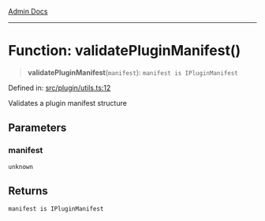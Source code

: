[Admin Docs](/)

***

# Function: validatePluginManifest()

> **validatePluginManifest**(`manifest`): `manifest is IPluginManifest`

Defined in: [src/plugin/utils.ts:12](https://github.com/Sourya07/talawa-api/blob/cfbd515d04ffba748b09232a33807f1845dd1878/src/plugin/utils.ts#L12)

Validates a plugin manifest structure

## Parameters

### manifest

`unknown`

## Returns

`manifest is IPluginManifest`
